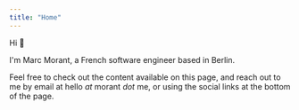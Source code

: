```yaml
---
title: "Home"
---
```


Hi 👋

I'm Marc Morant, a French software engineer based in Berlin.

Feel free to check out the content available on this page, and reach out to me by email at hello _at_ morant _dot_ me, or using the social links at the bottom of the page.
